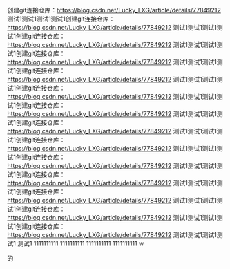 创建git连接仓库：https://blog.csdn.net/Lucky_LXG/article/details/77849212
测试1测试1测试1测试1创建git连接仓库：https://blog.csdn.net/Lucky_LXG/article/details/77849212
测试1测试1测试1测试1创建git连接仓库：https://blog.csdn.net/Lucky_LXG/article/details/77849212
测试1测试1测试1测试1创建git连接仓库：https://blog.csdn.net/Lucky_LXG/article/details/77849212
测试1测试1测试1测试1创建git连接仓库：https://blog.csdn.net/Lucky_LXG/article/details/77849212
测试1测试1测试1测试1创建git连接仓库：https://blog.csdn.net/Lucky_LXG/article/details/77849212
测试1测试1测试1测试1创建git连接仓库：https://blog.csdn.net/Lucky_LXG/article/details/77849212
测试1测试1测试1测试1创建git连接仓库：https://blog.csdn.net/Lucky_LXG/article/details/77849212
测试1测试1测试1测试1创建git连接仓库：https://blog.csdn.net/Lucky_LXG/article/details/77849212
测试1测试1测试1测试1创建git连接仓库：https://blog.csdn.net/Lucky_LXG/article/details/77849212
测试1测试1测试1测试1创建git连接仓库：https://blog.csdn.net/Lucky_LXG/article/details/77849212
测试1测试1测试1测试1创建git连接仓库：https://blog.csdn.net/Lucky_LXG/article/details/77849212
测试1测试1测试1测试1创建git连接仓库：https://blog.csdn.net/Lucky_LXG/article/details/77849212
测试1测试1测试1测试1创建git连接仓库：https://blog.csdn.net/Lucky_LXG/article/details/77849212
测试1测试1测试1测试1
测试1
1111111111
1111111111
1111111111
1111111111
w

 的